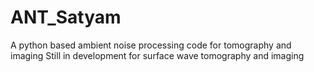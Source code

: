 # ANT_Satyam
A python based ambient noise processing code for tomography and imaging
Still in development for surface wave tomography and imaging
